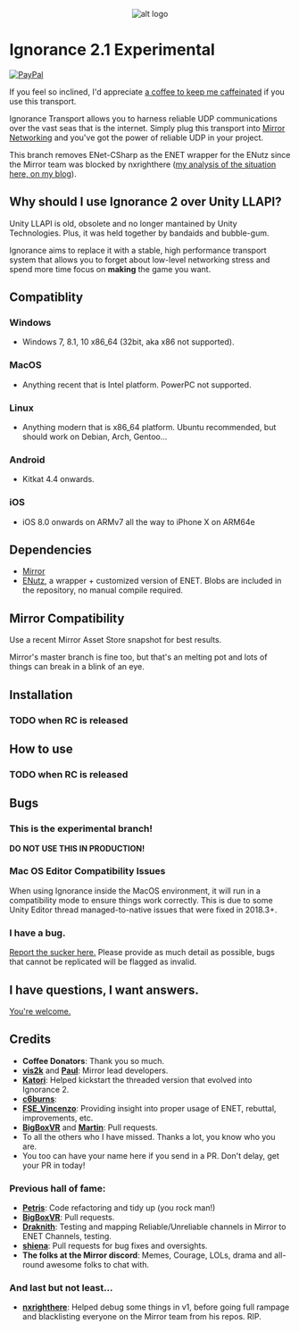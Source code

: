 <p align="center"> 
  <img src="https://drive.google.com/uc?id=1LjDcqaOvRThHm3KBaPRhpl31pP2Gs6wP" alt="alt logo">
</p>

# Ignorance 2.1 Experimental
[![PayPal](https://drive.google.com/uc?id=1OQrtNBVJehNVxgPf6T6yX1wIysz1ElLR)](https://www.paypal.me/coburn64)

If you feel so inclined, I'd appreciate [a coffee to keep me caffeinated](https://ko-fi.com/coburn) if you use this transport.

Ignorance Transport allows you to harness reliable UDP communications over the vast seas that is the internet. Simply plug this transport into [Mirror Networking](https://github.com/vis2k/Mirror) and you've got the power of reliable UDP in your project.

This branch removes ENet-CSharp as the ENET wrapper for the ENutz since the Mirror team was blocked by nxrighthere ([my analysis of the situation here, on my blog](https://www.coburnsdomain.com/2019/03/getting-blocked-from-an-upstream-github-repo-nx-edition/)).
## Why should I use Ignorance 2 over Unity LLAPI?
Unity LLAPI is old, obsolete and no longer mantained by Unity Technologies. Plus, it was held together by bandaids and bubble-gum.

Ignorance aims to replace it with a stable, high performance transport system that allows you to forget about low-level networking stress and spend more time focus on **making** the game you want.

## Compatiblity
### Windows
- Windows 7, 8.1, 10 x86_64 (32bit, aka x86 not supported).
### MacOS
- Anything recent that is Intel platform. PowerPC not supported.
### Linux
- Anything modern that is x86_64 platform. Ubuntu recommended, but should work on Debian, Arch, Gentoo...
### Android
- Kitkat 4.4 onwards.
### iOS
- iOS 8.0 onwards on ARMv7 all the way to iPhone X on ARM64e

## Dependencies
- [Mirror](https://github.com/vis2k/Mirror)
- [ENutz](https://github.com/SoftwareGuy/ENet-CSharp), a wrapper + customized version of ENET. Blobs are included in the repository, no manual compile required.

## Mirror Compatibility
Use a recent Mirror Asset Store snapshot for best results.

Mirror's master branch is fine too, but that's an melting pot and lots of things can break in a blink of an eye.

## Installation
### TODO when RC is released

## How to use
### TODO when RC is released 

## Bugs 
### This is the experimental branch!
**DO NOT USE THIS IN PRODUCTION!**
### Mac OS Editor Compatibility Issues
When using Ignorance inside the MacOS environment, it will run in a compatibility mode to ensure things work correctly. This is due to some Unity Editor thread managed-to-native issues that were fixed in 2018.3+.
### I have a bug.
[Report the sucker here.](https://github.com/SoftwareGuy/Ignorance/issues) Please provide as much detail as possible, bugs that cannot be replicated will be flagged as invalid.

## I have questions, I want answers.
[You're welcome.](https://vis2k.github.io/Mirror/Transports/Ignorance)

## Credits
- **Coffee Donators**: Thank you so much.
- **[vis2k](https://github.com/vis2k)** and **[Paul](https://github.com/paulpach)**: Mirror lead developers.
- **[Katori](https://github.com/katori)**: Helped kickstart the threaded version that evolved into Ignorance 2.
- **[c6burns](https://github.com/c6burns)**: 
- **[FSE_Vincenzo]()**: Providing insight into proper usage of ENET, rebuttal, improvements, etc.
- **[BigBoxVR](https://github.com/GabeBigBoxVR)** and **[Martin](https://github.com/martindevans)**: Pull requests.
- To all the others who I have missed. Thanks a lot, you know who you are.
- You too can have your name here if you send in a PR. Don't delay, get your PR in today!
### Previous hall of fame:
- **[Petris](https://github.com/MichalPetryka)**: Code refactoring and tidy up (you rock man!)
- **[BigBoxVR](https://github.com/GabeBigBoxVR)**: Pull requests.
- **[Draknith](https://github.com/FizzCube)**: Testing and mapping Reliable/Unreliable channels in Mirror to ENET Channels, testing.
- **[shiena](https://github.com/shiena)**: Pull requests for bug fixes and oversights.
- **The folks at the Mirror discord**: Memes, Courage, LOLs, drama and all-round awesome folks to chat with.
### And last but not least...
- **[nxrighthere](https://github.com/nxrighthere)**: Helped debug some things in v1, before going full rampage and blacklisting everyone on the Mirror team from his repos. RIP.
